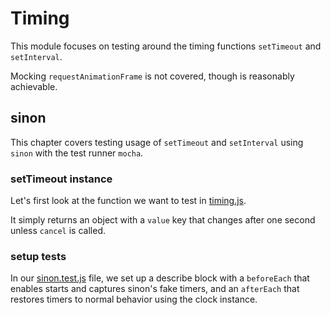 # Timing

This module focuses on testing around the timing functions `setTimeout` and `setInterval`.

Mocking `requestAnimationFrame` is not covered, though is reasonably achievable.

## sinon

This chapter covers testing usage of `setTimeout` and `setInterval` using `sinon` with the test runner `mocha`.

### setTimeout instance

Let's first look at the function we want to test in [timing.js](/Timing/timing.js#L2-10).

It simply returns an object with a `value` key that changes after one second unless `cancel` is called.

### setup tests

In our [sinon.test.js](/Timing/sinon.test.js#L5-14) file, we set up a describe block with
a `beforeEach` that enables starts and captures sinon's fake timers, and an `afterEach`
that restores timers to normal behavior using the clock instance.
